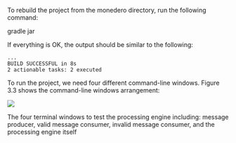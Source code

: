 To rebuild the project from the monedero directory, run the following command:

gradle jar
 

If everything is OK, the output should be similar to the following:

```
...
BUILD SUCCESSFUL in 8s
2 actionable tasks: 2 executed
```

To run the project, we need four different command-line windows. Figure 3.3 shows the command-line windows arrangement:

![](https://github.com/fenago/katacoda-scenarios/raw/master/apache-kafka/apache-kafka-message-enrichment/steps/12/1.jpg)

The four terminal windows to test the processing engine including: message producer, valid message consumer, invalid message consumer, and the processing engine itself